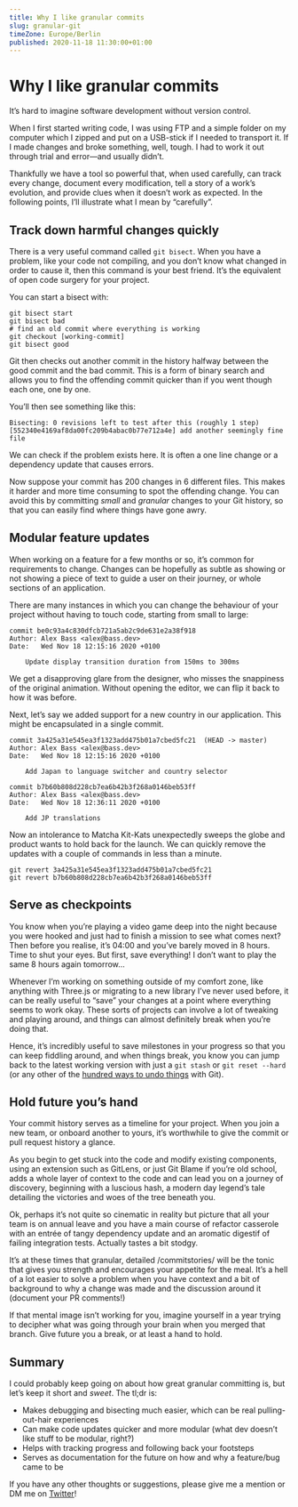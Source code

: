 ```yaml
---
title: Why I like granular commits
slug: granular-git
timeZone: Europe/Berlin
published: 2020-11-18 11:30:00+01:00
---
```


# Why I like granular commits

It’s hard to imagine software development without version control.

When I first started writing code, I was using FTP and a simple folder on my
computer which I zipped and put on a USB-stick if I needed to transport it. If I
made changes and broke something, well, tough. I had to work it out through
trial and error—and usually didn’t.

Thankfully we have a tool so powerful that, when used carefully, can track every
change, document every modification, tell a story of a work’s evolution, and
provide clues when it doesn’t work as expected. In the following points, I’ll
illustrate what I mean by “carefully”.

## Track down harmful changes quickly

There is a very useful command called `git bisect`. When you have a problem,
like your code not compiling, and you don’t know what changed in order to cause
it, then this command is your best friend. It’s the equivalent of open code
surgery for your project.

You can start a bisect with:

```shell
git bisect start
git bisect bad
# find an old commit where everything is working
git checkout [working-commit]
git bisect good
```

Git then checks out another commit in the history halfway between the good
commit and the bad commit. This is a form of binary search and allows you to
find the offending commit quicker than if you went though each one, one by one.

You’ll then see something like this:

```
Bisecting: 0 revisions left to test after this (roughly 1 step)
[552340e4169af8da00fc209b4abac0b77e712a4e] add another seemingly fine file
```

We can check if the problem exists here. It is often a one line change or a
dependency update that causes errors.

Now suppose your commit has 200 changes in 6 different files. This makes it
harder and more time consuming to spot the offending change. You can avoid this
by committing _small_ and _granular_ changes to your Git history, so that you
can easily find where things have gone awry.

## Modular feature updates

When working on a feature for a few months or so, it’s common for requirements
to change. Changes can be hopefully as subtle as showing or not showing a piece
of text to guide a user on their journey, or whole sections of an application.

There are many instances in which you can change the behaviour of your project
without having to touch code, starting from small to large:

```
commit be0c93a4c830dfcb721a5ab2c9de631e2a38f918
Author: Alex Bass <alex@bass.dev>
Date:   Wed Nov 18 12:15:16 2020 +0100

    Update display transition duration from 150ms to 300ms
```

We get a disapproving glare from the designer, who misses the snappiness of the
original animation. Without opening the editor, we can flip it back to how it
was before.

Next, let’s say we added support for a new country in our application. This
might be encapsulated in a single commit.

```
commit 3a425a31e545ea3f1323add475b01a7cbed5fc21  (HEAD -> master)
Author: Alex Bass <alex@bass.dev>
Date:   Wed Nov 18 12:15:16 2020 +0100

    Add Japan to language switcher and country selector

commit b7b60b808d228cb7ea6b42b3f268a0146beb53ff
Author: Alex Bass <alex@bass.dev>
Date:   Wed Nov 18 12:36:11 2020 +0100

    Add JP translations
```

Now an intolerance to Matcha Kit-Kats unexpectedly sweeps the globe and product
wants to hold back for the launch. We can quickly remove the updates with a
couple of commands in less than a minute.

```
git revert 3a425a31e545ea3f1323add475b01a7cbed5fc21
git revert b7b60b808d228cb7ea6b42b3f268a0146beb53ff
```

## Serve as checkpoints

You know when you’re playing a video game deep into the night because you were
hooked and just had to finish a mission to see what comes next? Then before you
realise, it’s 04:00 and you’ve barely moved in 8 hours. Time to shut your eyes.
But first, save everything! I don’t want to play the same 8 hours again
tomorrow…

Whenever I’m working on something outside of my comfort zone, like anything with
Three.js or migrating to a new library I’ve never used before, it can be really
useful to “save” your changes at a point where everything seems to work okay.
These sorts of projects can involve a lot of tweaking and playing around, and
things can almost definitely break when you’re doing that.

Hence, it’s incredibly useful to save milestones in your progress so that you
can keep fiddling around, and when things break, you know you can jump back to
the latest working version with just a `git stash` or `git reset --hard` (or any
other of the [hundred ways to undo things][git-undo] with Git).

## Hold future you’s hand

Your commit history serves as a timeline for your project. When you join a new
team, or onboard another to yours, it’s worthwhile to give the commit or pull
request history a glance.

As you begin to get stuck into the code and modify existing components, using an
extension such as GitLens, or just Git Blame if you’re old school, adds a whole
layer of context to the code and can lead you on a journey of discovery,
beginning with a luscious hash, a modern day legend’s tale detailing the
victories and woes of the tree beneath you.

Ok, perhaps it’s not quite so cinematic in reality but picture that all your
team is on annual leave and you have a main course of refactor casserole with an
entrée of tangy dependency update and an aromatic digestif of failing
integration tests. Actually tastes a bit stodgy.

It’s at these times that granular, detailed /commitstories/ will be the tonic
that gives you strength and encourages your appetite for the meal. It’s a hell
of a lot easier to solve a problem when you have context and a bit of background
to why a change was made and the discussion around it (document your PR
comments!)

If that mental image isn’t working for you, imagine yourself in a year trying to
decipher what was going through your brain when you merged that branch. Give
future you a break, or at least a hand to hold.

## Summary

I could probably keep going on about how great granular committing is, but let’s
keep it short and _sweet_. The tl;dr is:

- Makes debugging and bisecting much easier, which can be real pulling-out-hair
  experiences
- Can make code updates quicker and more modular (what dev doesn’t like stuff to
  be modular, right?)
- Helps with tracking progress and following back your footsteps
- Serves as documentation for the future on how and why a feature/bug came to be

If you have any other thoughts or suggestions, please give me a mention or DM me
on [Twitter][twitter]!

[git-undo]:
  https://docs.gitlab.com/ee/topics/git/numerous_undo_possibilities_in_git/
[twitter]: https://twitter.com/alexbassy
